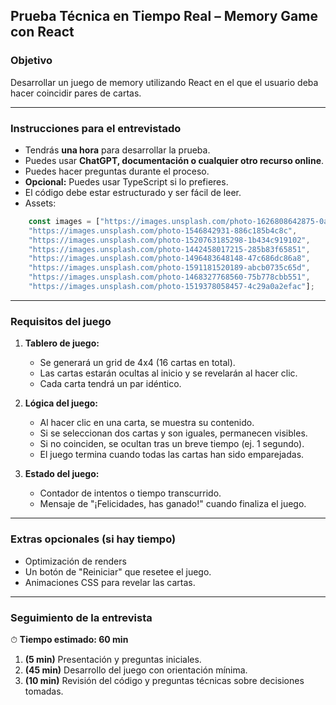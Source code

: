 ## Prueba Técnica en Tiempo Real – Memory Game con React

### Objetivo
Desarrollar un juego de memory utilizando React en el que el usuario deba hacer coincidir pares de cartas.

---

### Instrucciones para el entrevistado
- Tendrás **una hora** para desarrollar la prueba.
- Puedes usar **ChatGPT, documentación o cualquier otro recurso online**.
- Puedes hacer preguntas durante el proceso.
- **Opcional:** Puedes usar TypeScript si lo prefieres.
- El código debe estar estructurado y ser fácil de leer.
- Assets:  
```javascript
    const images = ["https://images.unsplash.com/photo-1626808642875-0aa545482dfb",
    "https://images.unsplash.com/photo-1546842931-886c185b4c8c",
    "https://images.unsplash.com/photo-1520763185298-1b434c919102",
    "https://images.unsplash.com/photo-1442458017215-285b83f65851",
    "https://images.unsplash.com/photo-1496483648148-47c686dc86a8",
    "https://images.unsplash.com/photo-1591181520189-abcb0735c65d",
    "https://images.unsplash.com/photo-1468327768560-75b778cbb551",
    "https://images.unsplash.com/photo-1519378058457-4c29a0a2efac"];
  ```

---

### Requisitos del juego
1. **Tablero de juego:**
   - Se generará un grid de 4x4 (16 cartas en total).
   - Las cartas estarán ocultas al inicio y se revelarán al hacer clic.
   - Cada carta tendrá un par idéntico.

2. **Lógica del juego:**
   - Al hacer clic en una carta, se muestra su contenido.
   - Si se seleccionan dos cartas y son iguales, permanecen visibles.
   - Si no coinciden, se ocultan tras un breve tiempo (ej. 1 segundo).
   - El juego termina cuando todas las cartas han sido emparejadas.

3. **Estado del juego:**
   - Contador de intentos o tiempo transcurrido.
   - Mensaje de "¡Felicidades, has ganado!" cuando finaliza el juego.

---

### Extras opcionales (si hay tiempo)
- Optimización de renders
- Un botón de "Reiniciar" que resetee el juego.
- Animaciones CSS para revelar las cartas.

---

### Seguimiento de la entrevista
⏱ **Tiempo estimado: 60 min**
1. **(5 min)** Presentación y preguntas iniciales.
2. **(45 min)** Desarrollo del juego con orientación mínima.
3. **(10 min)** Revisión del código y preguntas técnicas sobre decisiones tomadas.
